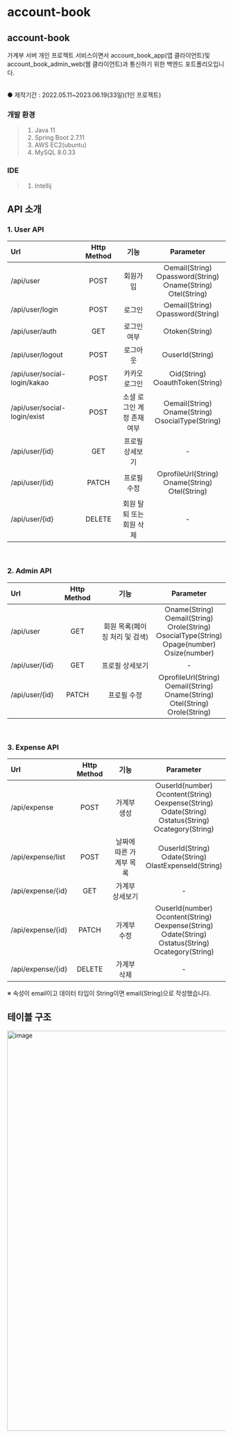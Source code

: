 # account-book

## account-book
가계부 서버 개인 프로젝트 서비스이면서 account_book_app(앱 클라이언트)및 account_book_admin_web(웹 클라이언트)과 통신하기 위한 백엔드 포트폴리오입니다.

<br>
● 제작기간 : 2022.05.11~2023.06.19(33일)(1인 프로젝트)

### 개발 환경
> 1. Java 11<br/>
> 2. Spring Boot 2.7.11<br/>
> 3. AWS EC2(ubuntu)<br/>
> 4. MySQL 8.0.33

### IDE
> 1. Intellij<br/>

## API 소개
### 1. User API
|Url|Http Method|기능|Parameter
|:---|:---:|:---:|:---:|
|/api/user|POST|회원가입|○email(String)<br/> ○password(String)<br/> ○name(String)<br/> ○tel(String)
|/api/user/login|POST|로그인|○email(String)<br/> ○password(String)
|/api/user/auth|GET|로그인 여부|○token(String)
|/api/user/logout|POST|로그아웃|○userId(String)
|/api/user/social-login/kakao|POST|카카오 로그인|○id(String)<br/> ○oauthToken(String)
|/api/user/social-login/exist|POST|소셜 로그인 계정 존재여부|○email(String)<br/> ○name(String)<br/> ○socialType(String)
|/api/user/{id}|GET|프로필 상세보기|-
|/api/user/{id}|PATCH|프로필 수정|○profileUrl(String)<br/> ○name(String)<br/> ○tel(String)<br/>
|/api/user/{id}|DELETE|회원 탈퇴 또는 회원 삭제|-
<br/>

### 2. Admin API
|Url|Http Method|기능|Parameter
|:---|:---:|:---:|:---:|
|/api/user|GET|회원 목록(페이징 처리 및 검색)| ○name(String)<br/> ○email(String)<br/> ○role(String)<br/> ○socialType(String)<br/> ○page(number)<br/> ○size(number) 
|/api/user/{id}|GET|프로필 상세보기|-
|/api/user/{id}|PATCH|프로필 수정|○profileUrl(String)<br/> ○email(String)<br/> ○name(String)<br/> ○tel(String)<br/> ○role(String)<br/>
<br/>

### 3. Expense API
|Url|Http Method|기능|Parameter
|:---|:---:|:---:|:---:|
|/api/expense|POST|가계부 생성| ○userId(number)<br/> ○content(String)<br/> ○expense(String)<br/> ○date(String)<br/> ○status(String)<br/> ○category(String) 
|/api/expense/list|POST|날짜에 따른 가계부 목록| ○userId(String)<br/> ○date(String)<br/> ○lastExpenseId(String)
|/api/expense/{id}|GET|가계부 상세보기|-
|/api/expense/{id}|PATCH|가계부 수정|○userId(number)<br/> ○content(String)<br/> ○expense(String)<br/> ○date(String)<br/> ○status(String)<br/> ○category(String) 
|/api/expense/{id}|DELETE|가계부 삭제|-

※ 속성이 email이고 데이터 타입이 String이면 email(String)으로 작성했습니다.

## 테이블 구조

<img width="920" alt="image" src="https://github.com/seongchangkim/account-book/assets/74657556/799e6723-5fce-4194-9372-4c356592b66d">




